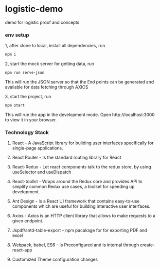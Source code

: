 # logistic-demo

demo for logistic proof and concepts


### env setup

1, after clone to local, install all dependencies, run
```bash
npm i
```

2, start the mock server for getting data, run
```bash
npm run serve-json
```
This will run the JSON server so that the End points can be generated and available for data fetching through AXIOS

3, start the project, run
```bash
npm start
```
This will run the app in the development mode.
Open http://localhost:3000 to view it in your browser.




### Technology Stack

1. React - A JavaScript library for building user interfaces specifically for single-page applications.

2. React Router - Is the standard routing library for React

3. React-Redux - Let react components talk to the redux store, by using useSelector and useDispatch

4. React-toolkit - Wraps around the Redux core and provides API to simplify common Redux use cases, a toolset for speeding up development.

5. Ant Design - Is a React UI framework that contains easy-to-use components which are useful for building interactive user interfaces.

6. Axios - Axios is an HTTP client library that allows to make requests to a given endpoint.

7. Jspdf/antd-table-export - npm pacakage for for exporting PDF and excel

8. Webpack, babel, ES6 - Is Preconfigured and is internal through create-react-app

9. Customized Theme configuration changes


